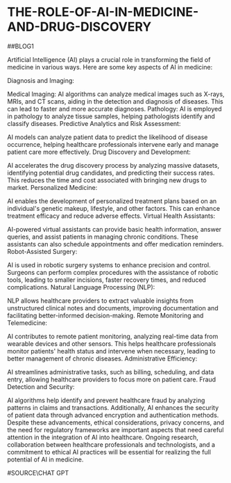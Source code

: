 # THE-ROLE-OF-AI-IN-MEDICINE-AND-DRUG-DISCOVERY
##BLOG1

Artificial Intelligence (AI) plays a crucial role in transforming the field of medicine in various ways. Here are some key aspects of AI in medicine:

Diagnosis and Imaging:

Medical Imaging: AI algorithms can analyze medical images such as X-rays, MRIs, and CT scans, aiding in the detection and diagnosis of diseases. This can lead to faster and more accurate diagnoses.
Pathology: AI is employed in pathology to analyze tissue samples, helping pathologists identify and classify diseases.
Predictive Analytics and Risk Assessment:

AI models can analyze patient data to predict the likelihood of disease occurrence, helping healthcare professionals intervene early and manage patient care more effectively.
Drug Discovery and Development:

AI accelerates the drug discovery process by analyzing massive datasets, identifying potential drug candidates, and predicting their success rates. This reduces the time and cost associated with bringing new drugs to market.
Personalized Medicine:

AI enables the development of personalized treatment plans based on an individual's genetic makeup, lifestyle, and other factors. This can enhance treatment efficacy and reduce adverse effects.
Virtual Health Assistants:

AI-powered virtual assistants can provide basic health information, answer queries, and assist patients in managing chronic conditions. These assistants can also schedule appointments and offer medication reminders.
Robot-Assisted Surgery:

AI is used in robotic surgery systems to enhance precision and control. Surgeons can perform complex procedures with the assistance of robotic tools, leading to smaller incisions, faster recovery times, and reduced complications.
Natural Language Processing (NLP):

NLP allows healthcare providers to extract valuable insights from unstructured clinical notes and documents, improving documentation and facilitating better-informed decision-making.
Remote Monitoring and Telemedicine:

AI contributes to remote patient monitoring, analyzing real-time data from wearable devices and other sensors. This helps healthcare professionals monitor patients' health status and intervene when necessary, leading to better management of chronic diseases.
Administrative Efficiency:

AI streamlines administrative tasks, such as billing, scheduling, and data entry, allowing healthcare providers to focus more on patient care.
Fraud Detection and Security:

AI algorithms help identify and prevent healthcare fraud by analyzing patterns in claims and transactions. Additionally, AI enhances the security of patient data through advanced encryption and authentication methods.
Despite these advancements, ethical considerations, privacy concerns, and the need for regulatory frameworks are important aspects that need careful attention in the integration of AI into healthcare. Ongoing research, collaboration between healthcare professionals and technologists, and a commitment to ethical AI practices will be essential for realizing the full potential of AI in medicine.





#SOURCE\CHAT GPT
